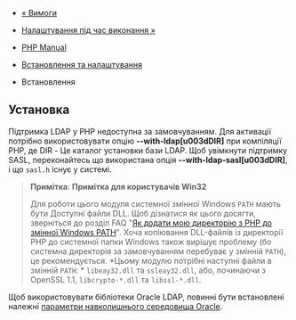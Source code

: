 - [« Вимоги](ldap.requirements.md)
- [Налаштування під час виконання »](ldap.configuration.md)

- [PHP Manual](index.md)
- [Встановлення та налаштування](ldap.setup.md)
- Встановлення

## Установка

Підтримка LDAP у PHP недоступна за замовчуванням. Для активації потрібно
використовувати опцію **--with-ldap\[u003dDIR\]** при компіляції PHP, де DIR -
Це каталог установки бази LDAP. Щоб увімкнути підтримку SASL, переконайтесь
що використана опція **--with-ldap-sasl\[u003dDIR\]**, і що `sasl.h`
існує у системі.

> **Примітка**: **Примітка для користувачів Win32**
>
> Для роботи цього модуля системної змінної Windows `PATH` мають бути
> Доступні файли DLL. Щоб дізнатися як цього досягти, зверніться до
> розділ FAQ "[Як додати мою директорію з PHP до змінної Windows
> PATH](faq.installation.md#faq.installation.addtopath)". Хоча
> копіювання DLL-файлів із директорії PHP до системної папки Windows
> також вирішує проблему (бо системна директорія за замовчуванням
> перебуває у змінній `PATH`), це рекомендується. *Цьому модулю
> потрібні наступні файли в змінній `PATH`: * `libeay32.dll` та
> `ssleay32.dll`, або, починаючи з OpenSSL 1.1, `libcrypto-*.dll` та
> `libssl-*.dll`.

Щоб використовувати бібліотеки Oracle LDAP, повинні бути
встановлені належні [параметри навколишнього середовища
Oracle](oci8.requirements.md).

